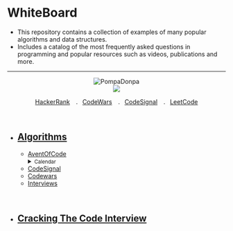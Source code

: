 # WhiteBoard

+ This repository contains a collection of examples of many popular algorithms and data structures.
+ Includes a catalog of the most frequently asked questions in programming and popular resources such as videos, publications and more.


  
----------

<div align="center" >

<img src="https://spotify-github-profile.vercel.app/api/view?uid=31gd6e7vkodrxdzbtyr2olbylcea&cover_image=true&theme=novatorem&bar_color=0047ab&bar_color_cover=false" alt='PompaDonpa'/>

</div>


<div align="center" >

  <img src="https://www.codewars.com/users/PompaDonpa/badges/large" />
  
  <a href="https://www.hackerrank.com/PompaDonpa">HackerRank</a>&emsp;.&ensp;
  <a href="https://www.codewars.com/users/PompaDonpa">CodeWars</a>&emsp;.&ensp;
  <a href="https://app.codesignal.com/profile/pompadonpa">CodeSignal</a>&emsp;.&ensp;
  <a href="https://leetcode.com/PompaDonpa/">LeetCode</a>
   
</div>

<br />

- ## [Algorithms](https://github.com/PompaDonpa/WhiteBoard/tree/main/algorithms)
  - [AventOfCode](https://github.com/PompaDonpa/WhiteBoard/tree/main/algorithms/avent-of-code)
    <details><summary><small>Calendar</small></summary>
      [1]()
    </details>
  - [CodeSignal](https://github.com/PompaDonpa/WhiteBoard/tree/main/algorithms/codesignal)
  - [Codewars](https://github.com/PompaDonpa/WhiteBoard/tree/main/algorithms/codewars)
  - [Interviews](https://github.com/PompaDonpa/WhiteBoard/tree/main/algorithms/interviews)

<br />

- ## [Cracking The Code Interview](https://github.com/PompaDonpa/WhiteBoard/tree/main/Cracking-The-Code-Interview/)


